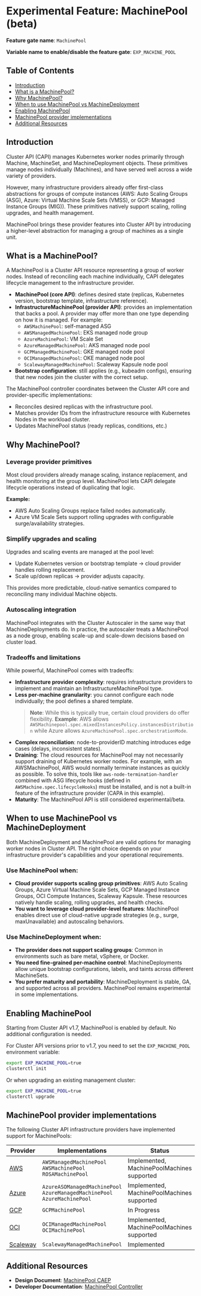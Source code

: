 # Experimental Feature: MachinePool (beta)

**Feature gate name**: `MachinePool`

**Variable name to enable/disable the feature gate**: `EXP_MACHINE_POOL`

## Table of Contents

- [Introduction](#introduction)
- [What is a MachinePool?](#what-is-a-machinepool)
- [Why MachinePool?](#why-machinepool)
- [When to use MachinePool vs MachineDeployment](#when-to-use-machinepool-vs-machinedeployment)
- [Enabling MachinePool](#enabling-machinepool)
- [MachinePool provider implementations](#machinepool-provider-implementations)
- [Additional Resources](#additional-resources)

## Introduction

Cluster API (CAPI) manages Kubernetes worker nodes primarily through Machine, MachineSet, and MachineDeployment objects. These primitives manage nodes individually (Machines), and have served well across a wide variety of providers.

However, many infrastructure providers already offer first-class abstractions for groups of compute instances (AWS: Auto Scaling Groups (ASG), Azure: Virtual Machine Scale Sets (VMSS), or GCP: Managed Instance Groups (MIG)). These primitives natively support scaling, rolling upgrades, and health management.

MachinePool brings these provider features into Cluster API by introducing a higher-level abstraction for managing a group of machines as a single unit.

## What is a MachinePool?

A MachinePool is a Cluster API resource representing a group of worker nodes. Instead of reconciling each machine individually, CAPI delegates lifecycle management to the infrastructure provider.

- **MachinePool (core API)**: defines desired state (replicas, Kubernetes version, bootstrap template, infrastructure reference).
- **InfrastructureMachinePool (provider API)**: provides an implementation that backs a pool. A provider may offer more than one type depending on how it is managed. For example:
  - `AWSMachinePool`: self-managed ASG
  - `AWSManagedMachinePool`: EKS managed node group
  - `AzureMachinePool`: VM Scale Set
  - `AzureManagedMachinePool`: AKS managed node pool
  - `GCPManagedMachinePool`: GKE managed node pool
  - `OCIManagedMachinePool`: OKE managed node pool
  - `ScalewayManagedMachinePool`: Scaleway Kapsule node pool
- **Bootstrap configuration**: still applies (e.g., kubeadm configs), ensuring that new nodes join the cluster with the correct setup.

The MachinePool controller coordinates between the Cluster API core and provider-specific implementations:

- Reconciles desired replicas with the infrastructure pool.
- Matches provider IDs from the infrastructure resource with Kubernetes Nodes in the workload cluster.
- Updates MachinePool status (ready replicas, conditions, etc.)

## Why MachinePool?

### Leverage provider primitives

Most cloud providers already manage scaling, instance replacement, and health monitoring at the group level. MachinePool lets CAPI delegate lifecycle operations instead of duplicating that logic.

**Example:**
- AWS Auto Scaling Groups replace failed nodes automatically.
- Azure VM Scale Sets support rolling upgrades with configurable surge/availability strategies.

### Simplify upgrades and scaling

Upgrades and scaling events are managed at the pool level:
- Update Kubernetes version or bootstrap template → cloud provider handles rolling replacement.
- Scale up/down replicas → provider adjusts capacity.

This provides more predictable, cloud-native semantics compared to reconciling many individual Machine objects.

### Autoscaling integration

MachinePool integrates with the Cluster Autoscaler in the same way that MachineDeployments do. In practice, the autoscaler treats a MachinePool as a node group, enabling scale-up and scale-down decisions based on cluster load.

### Tradeoffs and limitations

While powerful, MachinePool comes with tradeoffs:

- **Infrastructure provider complexity**: requires infrastructure providers to implement and maintain an InfrastructureMachinePool type.
- **Less per-machine granularity**: you cannot configure each node individually; the pool defines a shared template.
  > **Note**: While this is typically true, certain cloud providers do offer flexibility. 
  > **Example**: AWS allows `AWSMachinepool.spec.mixedInstancesPolicy.instancesDistribution` while Azure allows `AzureMachinePool.spec.orchestrationMode`.
- **Complex reconciliation**: node-to-providerID matching introduces edge cases (delays, inconsistent states).
- **Draining**: The cloud resources for MachinePool may not necessarily support draining of Kubernetes worker nodes. For example, with an AWSMachinePool, AWS would normally terminate instances as quickly as possible. To solve this, tools like `aws-node-termination-handler` combined with ASG lifecycle hooks (defined in `AWSMachine.spec.lifecycleHooks`) must be installed, and is not a built-in feature of the infrastructure provider (CAPA in this example).
- **Maturity**: The MachinePool API is still considered experimental/beta.

## When to use MachinePool vs MachineDeployment

Both MachineDeployment and MachinePool are valid options for managing worker nodes in Cluster API. The right choice depends on your infrastructure provider's capabilities and your operational requirements.

### Use MachinePool when:

- **Cloud provider supports scaling group primitives**: AWS Auto Scaling Groups, Azure Virtual Machine Scale Sets, GCP Managed Instance Groups, OCI Compute Instances, Scaleway Kapsule. These resources natively handle scaling, rolling upgrades, and health checks.
- **You want to leverage cloud provider-level features**: MachinePool enables direct use of cloud-native upgrade strategies (e.g., surge, maxUnavailable) and autoscaling behaviors.

### Use MachineDeployment when:

- **The provider does not support scaling groups**: Common in environments such as bare metal, vSphere, or Docker.
- **You need fine-grained per-machine control**: MachineDeployments allow unique bootstrap configurations, labels, and taints across different MachineSets.
- **You prefer maturity and portability**: MachineDeployment is stable, GA, and supported across all providers. MachinePool remains experimental in some implementations.

## Enabling MachinePool

Starting from Cluster API v1.7, MachinePool is enabled by default. No additional configuration is needed.

For Cluster API versions prior to v1.7, you need to set the `EXP_MACHINE_POOL` environment variable:

```bash
export EXP_MACHINE_POOL=true
clusterctl init
```

Or when upgrading an existing management cluster:

```bash
export EXP_MACHINE_POOL=true
clusterctl upgrade
```

## MachinePool provider implementations

The following Cluster API infrastructure providers have implemented support for MachinePools:

| Provider | Implementations | Status |
| --- | --- | --- |
| [AWS](https://cluster-api-aws.sigs.k8s.io/topics/machinepools.html) | `AWSManagedMachinePool`<br> `AWSMachinePool`<br>`ROSAMachinePool` | Implemented, MachinePoolMachines supported |
| [Azure](https://capz.sigs.k8s.io/self-managed/machinepools) | `AzureASOManagedMachinePool`<br> `AzureManagedMachinePool`<br> `AzureMachinePool` | Implemented, MachinePoolMachines supported |
| [GCP](https://github.com/kubernetes-sigs/cluster-api-provider-gcp/pull/1506) | `GCPMachinePool` | In Progress |
| [OCI](https://oracle.github.io/cluster-api-provider-oci/managed/managedcluster.html) | `OCIManagedMachinePool`<br> `OCIMachinePool` | Implemented, MachinePoolMachines supported |
| [Scaleway](https://github.com/scaleway/cluster-api-provider-scaleway/blob/main/docs/scalewaymanagedmachinepool.md) | `ScalewayManagedMachinePool` | Implemented |

## Additional Resources

- **Design Document**: [MachinePool CAEP](https://github.com/kubernetes-sigs/cluster-api/blob/main/docs/proposals/20190919-machinepool-api.md)
- **Developer Documentation**: [MachinePool Controller](./../../developer/core/controllers/machine-pool.md)
